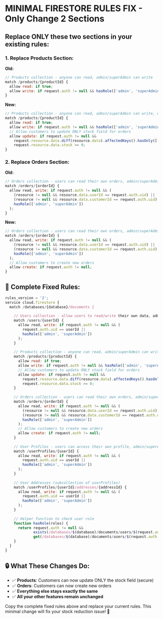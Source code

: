 # MINIMAL FIRESTORE RULES FIX - Only Change 2 Sections

## Replace ONLY these two sections in your existing rules:

### 1. Replace Products Section:
**Old:**
```javascript
// Products collection - anyone can read, admin/superAdmin can write
match /products/{productId} {
  allow read: if true;
  allow write: if request.auth != null && hasRole(['admin', 'superAdmin']);
}
```

**New:**
```javascript
// Products collection - anyone can read, admin/superAdmin can write, customers can update stock
match /products/{productId} {
  allow read: if true;
  allow write: if request.auth != null && hasRole(['admin', 'superAdmin']);
  // Allow customers to update ONLY stock field for orders
  allow update: if request.auth != null && 
    request.resource.data.diff(resource.data).affectedKeys().hasOnly(['stock']) &&
    request.resource.data.stock >= 0;
}
```

### 2. Replace Orders Section:
**Old:**
```javascript
// Orders collection - users can read their own orders, admin/superAdmin can read/write all
match /orders/{orderId} {
  allow read, write: if request.auth != null && (
    (resource != null && resource.data.userId == request.auth.uid) ||
    (resource != null && resource.data.customerId == request.auth.uid) ||
    hasRole(['admin', 'superAdmin'])
  );
}
```

**New:**
```javascript
// Orders collection - users can read their own orders, admin/superAdmin can read/write all
match /orders/{orderId} {
  allow read, write: if request.auth != null && (
    (resource != null && resource.data.userId == request.auth.uid) ||
    (resource != null && resource.data.customerId == request.auth.uid) ||
    hasRole(['admin', 'superAdmin'])
  );
  // Allow customers to create new orders
  allow create: if request.auth != null;
}
```

## 🎯 Complete Fixed Rules:
```javascript
rules_version = '2';
service cloud.firestore {
  match /databases/{database}/documents {
    
    // Users collection - allow users to read/write their own data, admin/superAdmin can read/write all
    match /users/{userId} {
      allow read, write: if request.auth != null && (
        request.auth.uid == userId || 
        hasRole(['admin', 'superAdmin'])
      );
    }
    
    // Products collection - anyone can read, admin/superAdmin can write, customers can update stock
    match /products/{productId} {
      allow read: if true;
      allow write: if request.auth != null && hasRole(['admin', 'superAdmin']);
      // Allow customers to update ONLY stock field for orders
      allow update: if request.auth != null && 
        request.resource.data.diff(resource.data).affectedKeys().hasOnly(['stock']) &&
        request.resource.data.stock >= 0;
    }
    
    // Orders collection - users can read their own orders, admin/superAdmin can read/write all
    match /orders/{orderId} {
      allow read, write: if request.auth != null && (
        (resource != null && resource.data.userId == request.auth.uid) ||
        (resource != null && resource.data.customerId == request.auth.uid) ||
        hasRole(['admin', 'superAdmin'])
      );
      // Allow customers to create new orders
      allow create: if request.auth != null;
    }
    
    // User Profiles - users can access their own profile, admin/superAdmin can access all
    match /userProfiles/{userId} {
      allow read, write: if request.auth != null && (
        request.auth.uid == userId ||
        hasRole(['admin', 'superAdmin'])
      );
    }
    
    // User Addresses (subcollection of userProfiles)
    match /userProfiles/{userId}/addresses/{addressId} {
      allow read, write: if request.auth != null && (
        request.auth.uid == userId ||
        hasRole(['admin', 'superAdmin'])
      );
    }
    
    // Helper function to check user role
    function hasRole(roles) {
      return request.auth != null && 
             exists(/databases/$(database)/documents/users/$(request.auth.uid)) &&
             get(/databases/$(database)/documents/users/$(request.auth.uid)).data.role in roles;
    }
  }
}
```

## 🔒 What These Changes Do:
- ✅ **Products**: Customers can now update ONLY the stock field (secure)
- ✅ **Orders**: Customers can now create new orders
- ✅ **Everything else stays exactly the same**
- ✅ **All your other features remain unchanged**

Copy the complete fixed rules above and replace your current rules. This minimal change will fix your stock reduction issue! 🎯